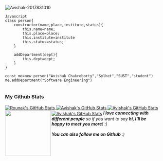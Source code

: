 ![Avishak-2017831010](https://i.ibb.co/5LZww7j/Avishak.gif "Avishak-2017831010")
```
Javascript
class person{
    constructor(name,place,institute,status){
        this.name=name;
        this.place=place;
        this.institute=institute
        this.status=status;
    }

    addDepartment(dept){
        this.dept=dept;
    }
}

const me=new person("Avishak Chakroborty","Sylhet","SUST","student")
me.addDepartment("Software Engineering")


```
 
### My Github Stats
<a href="https://github.com/Avishak-2017831010/Avishak-2017831010">
  <img align="center" src="https://github-readme-stats.vercel.app/api/top-langs/?username=Avishak-2017831010&&show_icons=true&theme=gotham" alt="Rounak's GitHub Stats" />
</a>
<a href="https://github.com/Avishak-2017831010/Avishak-2017831010">
    <img align="center" src="https://github-readme-stats.vercel.app/api?username=Avishak-2017831010&show_icons=true&theme=gotham" alt="Avishak's GitHub Stats">
</a>
<a href="https://github.com/Avishak-2017831010/Avishak-2017831010">
    <img align="center" src="https://github-readme-streak-stats.herokuapp.com/?user=Avishak-2017831010&show_icons=true&theme=gotham" alt="Avishak's GitHub Stats">
</a>

<a href="https://github.com/Avishak-2017831010/Avishak-2017831010">
  <img align="center" src="https://activity-graph.herokuapp.com/graph?username=Avishak-2017831010" alt="Avishak's GitHub Stats">
<a/>
<img align='left' src="https://media.giphy.com/media/11kUypQPRKlIkw/giphy.gif" width="150"><em><b>I love connecting with different people</b> so if you want to say <b>hi, I'll be happy to meet you more!</b> :)</em>
  
<br/>





<br/>
<em><b>You can also follow me on Github</b> :)</em>

